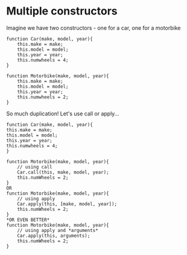 # Multiple constructors

Imagine we have two constructors - one for a car, one for a motorbike

    function Car(make, model, year){
        this.make = make;
        this.model = model;
        this.year = year;
        this.numwheels = 4;
    }

    function Motorbike(make, model, year){
        this.make = make;
        this.model = model;
        this.year = year;
        this.numwheels = 2;
    }

So much duplication! Let's use call or apply...

    function Car(make, model, year){
    this.make = make;
    this.model = model;
    this.year = year;
    this.numwheels = 4;
    }

    function Motorbike(make, model, year){
        // using call
        Car.call(this, make, model, year);
        this.numWheels = 2;
    }
    OR
    function Motorbike(make, model, year){
        // using apply
        Car.apply(this, [make, model, year]);
        this.numWheels = 2;
    }
    *OR EVEN BETTER*
    function Motorbike(make, model, year){
        // using apply and *arguments*
        Car.apply(this, arguments);
        this.numWheels = 2;
    }

